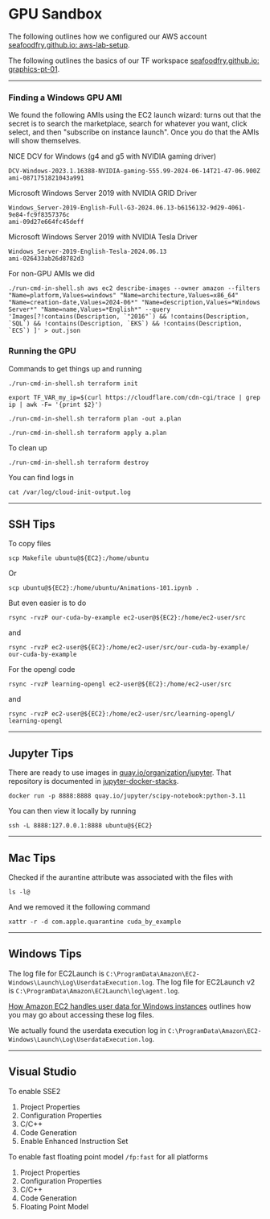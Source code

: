 # GPU Sandbox

The following outlines how we configured our AWS account
[seafoodfry.github.io: aws-lab-setup](https://seafoodfry.github.io//aws/lab/2024/05/27/aws-lab-setup/).

The following outlines the basics of our TF workspace
[seafoodfry.github.io: graphics-pt-01](https://seafoodfry.github.io//aws/lab/gpu/graphics/2024/06/21/graphics-pt-01/).


---

### Finding a Windows GPU AMI

We found the following AMIs using the EC2 launch wizard: turns out that the secret is to search the marketplace, search for whatever you want, click select, and then "subscribe on instance launch".
Once you do that the AMIs will show themselves.

NICE DCV for Windows (g4 and g5 with NVIDIA gaming driver)
```
DCV-Windows-2023.1.16388-NVIDIA-gaming-555.99-2024-06-14T21-47-06.900Z
ami-0871751821043a991
```


Microsoft Windows Server 2019 with NVIDIA GRID Driver
```
Windows_Server-2019-English-Full-G3-2024.06.13-b6156132-9d29-4061-9e84-fc9f8357376c
ami-09d27e664fc45deff
```


Microsoft Windows Server 2019 with NVIDIA Tesla Driver
```
Windows_Server-2019-English-Tesla-2024.06.13
ami-026433ab26d8782d3
```


For non-GPU AMIs we did

```
./run-cmd-in-shell.sh aws ec2 describe-images --owner amazon --filters "Name=platform,Values=windows" "Name=architecture,Values=x86_64" "Name=creation-date,Values=2024-06*" "Name=description,Values=*Windows Server*" "Name=name,Values=*English*" --query 'Images[?!contains(Description, `"2016"`) && !contains(Description, `SQL`) && !contains(Description, `EKS`) && !contains(Description, `ECS`) ]' > out.json
```


### Running the GPU


Commands to get things up and running
```
./run-cmd-in-shell.sh terraform init

export TF_VAR_my_ip=$(curl https://cloudflare.com/cdn-cgi/trace | grep ip | awk -F= '{print $2}')

./run-cmd-in-shell.sh terraform plan -out a.plan

./run-cmd-in-shell.sh terraform apply a.plan
```

To clean up
```
./run-cmd-in-shell.sh terraform destroy
```

You can find logs in
```
cat /var/log/cloud-init-output.log
```

---

## SSH Tips

To copy files
```
scp Makefile ubuntu@${EC2}:/home/ubuntu
```

Or
```
scp ubuntu@${EC2}:/home/ubuntu/Animations-101.ipynb .
```


But even easier is to do
```
rsync -rvzP our-cuda-by-example ec2-user@${EC2}:/home/ec2-user/src
```
and
```
rsync -rvzP ec2-user@${EC2}:/home/ec2-user/src/our-cuda-by-example/ our-cuda-by-example
```

For the opengl code

```
rsync -rvzP learning-opengl ec2-user@${EC2}:/home/ec2-user/src
```
and
```
rsync -rvzP ec2-user@${EC2}:/home/ec2-user/src/learning-opengl/ learning-opengl
```

---

## Jupyter Tips

There are ready to use images in
[quay.io/organization/jupyter](https://quay.io/organization/jupyter).
That repository is documented in
[jupyter-docker-stacks](https://jupyter-docker-stacks.readthedocs.io/en/latest/).

```
docker run -p 8888:8888 quay.io/jupyter/scipy-notebook:python-3.11
```

You can then view it locally by running
```
ssh -L 8888:127.0.0.1:8888 ubuntu@${EC2}
```


---

## Mac Tips

Checked if the aurantine attribute was associated with the files with
```
ls -l@
```

And we removed it the following command
```
xattr -r -d com.apple.quarantine cuda_by_example
```



---

## Windows Tips

The log file for EC2Launch is `C:\ProgramData\Amazon\EC2-Windows\Launch\Log\UserdataExecution.log`.
The log file for EC2Launch v2 is `C:\ProgramData\Amazon\EC2Launch\log\agent.log`.

[How Amazon EC2 handles user data for Windows instances](https://docs.aws.amazon.com/AWSEC2/latest/UserGuide/user-data.html#ec2-windows-user-data)
outlines how you may go about accessing these log files.

We actually found the userdata execution log in
`C:\ProgramData\Amazon\EC2-Windows\Launch\Log\UserdataExecution.log`.



---

## Visual Studio

To enable SSE2
1. Project Properties
2. Configuration Properties
3. C/C++
4. Code Generation
5. Enable Enhanced Instruction Set


To enable fast floating point model `/fp:fast` for all platforms
1. Project Properties
2. Configuration Properties
3. C/C++
4. Code Generation
5. Floating Point Model